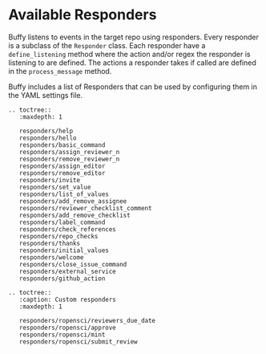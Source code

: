 Available Responders
====================

Buffy listens to events in the target repo using responders. Every responder is a subclass of the `Responder` class.
Each responder have a `define_listening` method where the action and/or regex the responder is listening to are defined.
The actions a responder takes if called are defined in the `process_message` method.

Buffy includes a list of Responders that can be used by configuring them in the YAML settings file.


```eval_rst
.. toctree::
   :maxdepth: 1

   responders/help
   responders/hello
   responders/basic_command
   responders/assign_reviewer_n
   responders/remove_reviewer_n
   responders/assign_editor
   responders/remove_editor
   responders/invite
   responders/set_value
   responders/list_of_values
   responders/add_remove_assignee
   responders/reviewer_checklist_comment
   responders/add_remove_checklist
   responders/label_command
   responders/check_references
   responders/repo_checks
   responders/thanks
   responders/initial_values
   responders/welcome
   responders/close_issue_command
   responders/external_service
   responders/github_action
```

```eval_rst
.. toctree::
   :caption: Custom responders
   :maxdepth: 1

   responders/ropensci/reviewers_due_date
   responders/ropensci/approve
   responders/ropensci/mint
   responders/ropensci/submit_review
```
